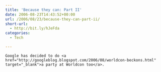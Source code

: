 ```yaml
---
title: 'Because they can: Part II'
date: 2006-08-23T14:43:52+00:00
url: /2006/08/23/because-they-can-part-ii/
short-url:
  - http://bit.ly/hJeFda
categories:
  - Tech

---
```

<div class='microid-mailto+http:sha1:b40b944f704ce400143a16b4deabf28306896c16'>
  
    Google has decided to do <a href="http://googleblog.blogspot.com/2006/08/worldcon-beckons.html" target="_blank">a party at Worldcon too</a>.
  

